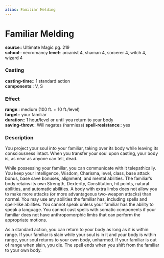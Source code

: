 ```yaml
---
alias: Familiar Melding
---
```


# Familiar Melding 

**source**:: Ultimate Magic pg. 219  
**school**:: necromancy
**level**:: arcanist 4, shaman 4, sorcerer 4, witch 4, wizard 4

### Casting 

**casting-time**:: 1 standard action  
**components**:: V, S

### Effect 

**range**:: medium (100 ft. + 10 ft./level)  
**target**:: your familiar  
**duration**:: 1 hour/level or until you return to your body  
**saving-throw**:: Will negates (harmless)
**spell-resistance**:: yes

### Description 

You project your soul into your familiar, taking over its body while leaving its consciousness intact. When you transfer your soul upon casting, your body is, as near as anyone can tell, dead.  
  
While possessing your familiar, you can communicate with it telepathically. You keep your Intelligence, Wisdom, Charisma, level, class, base attack bonus, base save bonuses, alignment, and mental abilities. The familiar’s body retains its own Strength, Dexterity, Constitution, hit points, natural abilities, and automatic abilities. A body with extra limbs does not allow you to make more attacks (or more advantageous two-weapon attacks) than normal. You may use any abilities the familiar has, including spells and spell-like abilities. You cannot speak unless your familiar has the ability to speak a language. You cannot cast spells with somatic components if your familiar does not have anthropomorphic limbs that can perform the appropriate motions.  
  
As a standard action, you can return to your body as long as it is within range. If your familiar is slain while your soul is in it and your body is within range, your soul returns to your own body, unharmed. If your familiar is out of range when slain, you die. The spell ends when you shift from the familiar to your own body.
